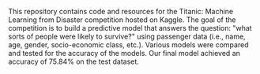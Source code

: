 This repository contains code and resources for the Titanic: Machine Learning from Disaster competition hosted on Kaggle. 
The goal of the competition is to build a predictive model that answers the question: "what sorts of people were likely to survive?" using passenger data (i.e., name, age, gender, socio-economic class, etc.).
Various models were compared and tested for the accuracy of the models. Our final model achieved an accuracy of 75.84% on the test dataset.
